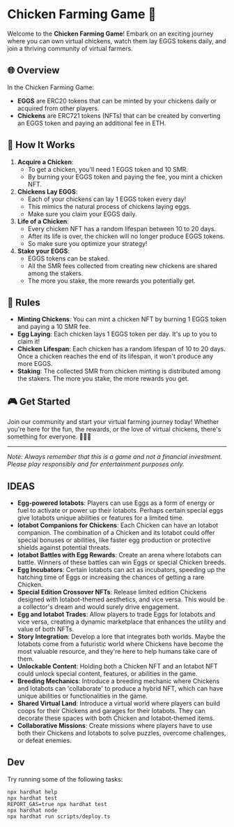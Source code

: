 # Chicken Farming Game 🐔

Welcome to the **Chicken Farming Game**! Embark on an exciting journey where you can own virtual chickens, watch them lay EGGS tokens daily, and join a thriving community of virtual farmers.

## 🌐 **Overview**

In the Chicken Farming Game:

- **EGGS** are ERC20 tokens that can be minted by your chickens daily or acquired from other players.
- **Chickens** are ERC721 tokens (NFTs) that can be created by converting an EGGS token and paying an additional fee in ETH.

## 🚀 **How It Works**

1. **Acquire a Chicken**:
   - To get a chicken, you'll need 1 EGGS token and 10 SMR.
   - By burning your EGGS token and paying the fee, you mint a chicken NFT.
2. **Chickens Lay EGGS**:
   - Each of your chickens can lay 1 EGGS token every day!
   - This mimics the natural process of chickens laying eggs.
   - Make sure you claim your EGGS daily.
3. **Life of a Chicken**:
   - Every chicken NFT has a random lifespan between 10 to 20 days.
   - After its life is over, the chicken will no longer produce EGGS tokens.
   - So make sure you optimize your strategy!
4. **Stake your EGGS**:
   - EGGS tokens can be staked.
   - All the SMR fees collected from creating new chickens are shared among the stakers.
   - The more you stake, the more rewards you potentially get.

## 📜 **Rules**

- **Minting Chickens**: You can mint a chicken NFT by burning 1 EGGS token and paying a 10 SMR fee.
- **Egg Laying**: Each chicken lays 1 EGGS token per day. It's up to you to claim it!
- **Chicken Lifespan**: Each chicken has a random lifespan of 10 to 20 days. Once a chicken reaches the end of its lifespan, it won't produce any more EGGS.
- **Staking**: The collected SMR from chicken minting is distributed among the stakers. The more you stake, the more rewards you get.

## 🎮 **Get Started**

Join our community and start your virtual farming journey today! Whether you're here for the fun, the rewards, or the love of virtual chickens, there's something for everyone. 🥚🐣🐥

---

_Note: Always remember that this is a game and not a financial investment. Please play responsibly and for entertainment purposes only._

## IDEAS

- **Egg-powered Iotabots**: Players can use Eggs as a form of energy or fuel to activate or power up their Iotabots. Perhaps certain special eggs give Iotabots unique abilities or features for a limited time.
- **Iotabot Companions for Chickens**: Each Chicken can have an Iotabot companion. The combination of a Chicken and its Iotabot could offer special bonuses or abilities, like faster egg production or protective shields against potential threats.
- **Iotabot Battles with Egg Rewards**: Create an arena where Iotabots can battle. Winners of these battles can win Eggs or special Chicken breeds.
- **Egg Incubators**: Certain Iotabots can act as incubators, speeding up the hatching time of Eggs or increasing the chances of getting a rare Chicken.
- **Special Edition Crossover NFTs**: Release limited edition Chickens designed with Iotabot-themed aesthetics, and vice versa. This would be a collector's dream and would surely drive engagement.
- **Egg and Iotabot Trades**: Allow players to trade Eggs for Iotabots and vice versa, creating a dynamic marketplace that enhances the utility and value of both NFTs.
- **Story Integration**: Develop a lore that integrates both worlds. Maybe the Iotabots come from a futuristic world where Chickens have become the most valuable resource, and they're here to help humans take care of them.
- **Unlockable Content**: Holding both a Chicken NFT and an Iotabot NFT could unlock special content, features, or abilities in the game.
- **Breeding Mechanics**: Introduce a breeding mechanic where Chickens and Iotabots can 'collaborate' to produce a hybrid NFT, which can have unique abilities or functionalities in the game.
- **Shared Virtual Land**: Introduce a virtual world where players can build coops for their Chickens and garages for their Iotabots. They can decorate these spaces with both Chicken and Iotabot-themed items.
- **Collaborative Missions**: Create missions where players have to use both their Chickens and Iotabots to solve puzzles, overcome challenges, or defeat enemies.

## Dev

Try running some of the following tasks:

```shell
npx hardhat help
npx hardhat test
REPORT_GAS=true npx hardhat test
npx hardhat node
npx hardhat run scripts/deploy.ts
```
